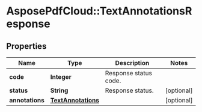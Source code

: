 ﻿# AsposePdfCloud::TextAnnotationsResponse


## Properties
Name | Type | Description | Notes
------------ | ------------- | ------------- | -------------
**code** | **Integer** | Response status code. | 
**status** | **String** | Response status. | [optional] 
**annotations** | [**TextAnnotations**](TextAnnotations.md) |  | [optional] 


